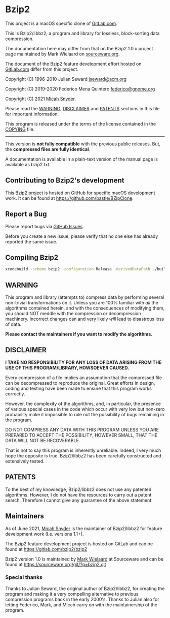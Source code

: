 Bzip2
=====

This project is a macOS specific clone of [GitLab.com](https://gitlab.com/bzip2/bzip2).

This is Bzip2/libbz2; a program and library for lossless, block-sorting data
compression.

The documentation here may differ from that on the Bzip2 1.0.x project page
maintained by Mark Wielaard on [sourceware.org](https://sourceware.org/bzip2/).

The document of the Bzip2 feature development effort hosted on
[GitLab.com](https://gitlab.com/bzip2/bzip2) differ from this project.

Copyright (C) 1996-2010 Julian Seward <jseward@acm.org>

Copyright (C) 2019-2020 Federico Mena Quintero <federico@gnome.org>

Copyright (C) 2021 [Micah Snyder](https://gitlab.com/micahsnyder).

Please read the [WARNING](#warning), [DISCLAIMER](#disclaimer) and
[PATENTS](#patents) sections in this file for important information.

This program is released under the terms of the license contained in the
[COPYING](COPYING) file.

------------------------------------------------------------------

This version is **not fully compatible** with the previous public releases.
But, the **compressed files are fully identical**.

A documentation is available in a plain-text version of the
manual page is available as bzip2.txt.

## Contributing to Bzip2's development

This Bzip2 project is hosted on GitHub for specific macOS development work.
It can be found at https://github.com/bastie/BZipClone.


## Report a Bug

Please report bugs via [GitHub Issues](https://github.com/bastie/BZipClone/issues).

Before you create a new issue, please verify that no one else has already reported the same issue.

## Compiling Bzip2 

```sh
xcodebuild -scheme bzip2 -configuration Release -derivedDataPath ./build build
```

## WARNING

This program and library (attempts to) compress data by performing several
non-trivial transformations on it. Unless you are 100% familiar with *all* the
algorithms contained herein, and with the consequences of modifying them, you
should NOT meddle with the compression or decompression machinery.
Incorrect changes can and very likely *will* lead to disastrous loss of data.

**Please contact the maintainers if you want to modify the algorithms.**

## DISCLAIMER

**I TAKE NO RESPONSIBILITY FOR ANY LOSS OF DATA ARISING FROM THE USE OF THIS
PROGRAM/LIBRARY, HOWSOEVER CAUSED.**

Every compression of a file implies an assumption that the compressed file can
be decompressed to reproduce the original. Great efforts in design, coding and
testing have been made to ensure that this program works correctly.

However, the complexity of the algorithms, and, in particular, the presence of
various special cases in the code which occur with very low but non-zero
probability make it impossible to rule out the possibility of bugs remaining in
the program.

DO NOT COMPRESS ANY DATA WITH THIS PROGRAM UNLESS YOU ARE PREPARED TO ACCEPT
THE POSSIBILITY, HOWEVER SMALL, THAT THE DATA WILL NOT BE RECOVERABLE.

That is not to say this program is inherently unreliable.
Indeed, I very much hope the opposite is true.
Bzip2/libbz2 has been carefully constructed and extensively tested.

## PATENTS

To the best of my knowledge, Bzip2/libbz2 does not use any patented algorithms.
However, I do not have the resources to carry out a patent search.
Therefore I cannot give any guarantee of the above statement.

## Maintainers

As of June 2021, [Micah Snyder](https://gitlab.com/micahsnyder) is the
maintainer of Bzip2/libbz2 for feature development work (I.e. versions 1.1+).

The Bzip2 feature development project is hosted on GitLab and can be found at
https://gitlab.com/bzip2/bzip2

Bzip2 version 1.0 is maintained by [Mark Wielaard](https://www.klomp.org/mark/)
at Sourceware and can be found at https://sourceware.org/git/?p=bzip2.git

### Special thanks

Thanks to Julian Seward, the original author of Bzip2/libbz2, for creating the
program and making it a very compelling alternative to previous compression
programs back in the early 2000's. Thanks to Julian also for letting Federico,
Mark, and Micah carry on with the maintainership of the program.

